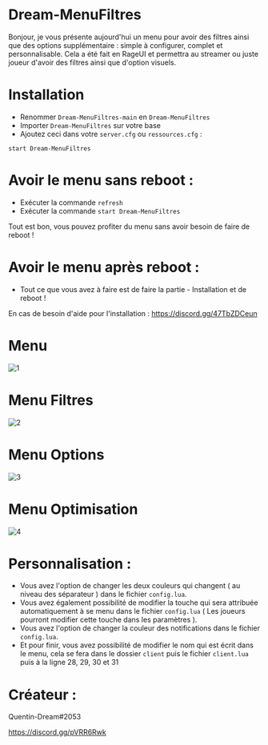 # Dream-MenuFiltres
Bonjour, je vous présente aujourd'hui un menu pour avoir des filtres ainsi que des options supplémentaire : simple à configurer, complet et personnalisable. Cela a été fait en RageUI et permettra au streamer ou juste joueur d'avoir des filtres ainsi que d'option visuels.

# Installation
- Renommer `Dream-MenuFiltres-main` en `Dream-MenuFiltres`
- Importer `Dream-MenuFiltres` sur votre base
- Ajoutez ceci dans votre `server.cfg` ou  `ressources.cfg` :

```
start Dream-MenuFiltres
```
# Avoir le menu sans reboot :
- Exécuter la commande `refresh`
- Exécuter la commande `start Dream-MenuFiltres`

Tout est bon, vous pouvez profiter du menu sans avoir besoin de faire de reboot !

# Avoir le menu après reboot :
- Tout ce que vous avez à faire est de faire la partie - Installation et de reboot !


En cas de besoin d'aide pour l'installation : https://discord.gg/47TbZDCeun

# Menu 
![1](https://cdn.discordapp.com/attachments/942179659683098625/952608880385458216/1.PNG)
# Menu Filtres
![2](https://cdn.discordapp.com/attachments/942179659683098625/952608880620351529/2.PNG)
# Menu Options
![3](https://cdn.discordapp.com/attachments/942179659683098625/952608880976871464/3.PNG)
# Menu Optimisation
![4](https://cdn.discordapp.com/attachments/942179659683098625/952608881316626462/4.PNG)

# Personnalisation :

- Vous avez l'option de changer les deux couleurs qui changent ( au niveau des séparateur ) dans le fichier `config.lua`.
- Vous avez également possibilité de modifier la touche qui sera attribuée automatiquement à se menu dans le fichier `config.lua` ( Les joueurs pourront modifier cette touche dans les paramètres ).
- Vous avez l'option de changer la couleur des notifications dans le fichier `config.lua`.
- Et pour finir, vous avez possibilité de modifier le nom qui est écrit dans le menu, cela se fera dans le dossier `client` puis le fichier `client.lua` puis à la ligne 28, 29, 30 et 31

# Créateur :
Quentin-Dream#2053

https://discord.gg/pVRR6Rwk
